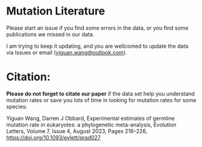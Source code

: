 # Mutation Literature

Please start an issue if you find some errors in the data, or you find some publications we missed in our data.

I am trying to keep it updating, and you are wellcomed to update the data via Issues or email (yiguan.wang@outlook.com).

# Citation:

**Please do not forget to citate our paper** if the data set help you understand mutation rates or save you lots of time in looking for mutation rates for some species:

Yiguan Wang, Darren J Obbard, Experimental estimates of germline mutation rate in eukaryotes: a phylogenetic meta-analysis, Evolution Letters, Volume 7, Issue 4, August 2023, Pages 216–226, https://doi.org/10.1093/evlett/qrad027
 
